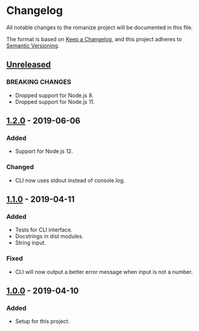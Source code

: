 # Changelog
All notable changes to the romanize project will be documented in this file.

The format is based on [Keep a Changelog](https://keepachangelog.com/en/1.0.0/),
and this project adheres to [Semantic Versioning](https://semver.org/spec/v2.0.0.html).

## [Unreleased]
### BREAKING CHANGES
- Dropped support for Node.js 8.
- Dropped support for Node.js 11.

## [1.2.0] - 2019-06-06
### Added
- Support for Node.js 12.

### Changed
- CLI now uses stdout instead of console.log.

## [1.1.0] - 2019-04-11
### Added
- Tests for CLI interface.
- Docstrings in dist modules.
- String input.

### Fixed
- CLI will now output a better error message when input is not a number.

## [1.0.0] - 2019-04-10
### Added
- Setup for this project.

[Unreleased]: https://github.com/Ionaru/romanize/compare/1.2.0...HEAD 
[1.2.0]: https://github.com/Ionaru/romanize/compare/1.1.0...1.2.0 
[1.1.0]: https://github.com/Ionaru/romanize/compare/1.0.0...1.1.0 
[1.0.0]: https://github.com/Ionaru/romanize/compare/fdf1fc5...1.0.0
